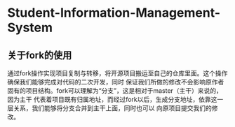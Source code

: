# Student-Information-Management-System
## 关于fork的使用
通过fork操作实现项目复制与转移，将开源项目搬运至自己的仓库里面。这个操作确保我们能够完成对代码的二次开发，同时
保证我们所做的修改不会影响原作者固有的项目结构。fork可以理解为“分支”，这是相对于master（主干）来说的，因为主干
代表着项目既有归属地址，而经过fork以后，生成分支地址，依靠这一层关系，我们能够将分支合并到主干上面，同时也可以
向原项目提交我们的修改。
